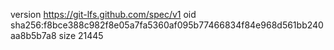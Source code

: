 version https://git-lfs.github.com/spec/v1
oid sha256:f8bce388c982f8e05a7fa5360af095b77466834f84e968d561bb240aa8b5b7a8
size 21445
